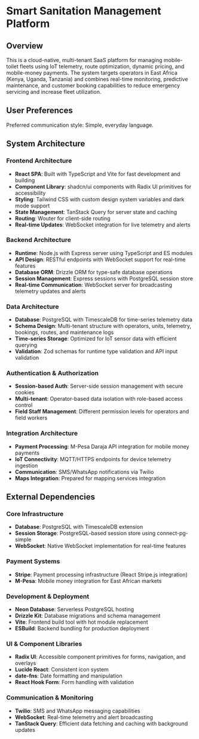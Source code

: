 # Smart Sanitation Management Platform

## Overview

This is a cloud-native, multi-tenant SaaS platform for managing mobile-toilet fleets using IoT telemetry, route optimization, dynamic pricing, and mobile-money payments. The system targets operators in East Africa (Kenya, Uganda, Tanzania) and combines real-time monitoring, predictive maintenance, and customer booking capabilities to reduce emergency servicing and increase fleet utilization.

## User Preferences

Preferred communication style: Simple, everyday language.

## System Architecture

### Frontend Architecture
- **React SPA**: Built with TypeScript and Vite for fast development and building
- **Component Library**: shadcn/ui components with Radix UI primitives for accessibility
- **Styling**: Tailwind CSS with custom design system variables and dark mode support
- **State Management**: TanStack Query for server state and caching
- **Routing**: Wouter for client-side routing
- **Real-time Updates**: WebSocket integration for live telemetry and alerts

### Backend Architecture
- **Runtime**: Node.js with Express server using TypeScript and ES modules
- **API Design**: RESTful endpoints with WebSocket support for real-time features
- **Database ORM**: Drizzle ORM for type-safe database operations
- **Session Management**: Express sessions with PostgreSQL session store
- **Real-time Communication**: WebSocket server for broadcasting telemetry updates and alerts

### Data Architecture
- **Database**: PostgreSQL with TimescaleDB for time-series telemetry data
- **Schema Design**: Multi-tenant structure with operators, units, telemetry, bookings, routes, and maintenance logs
- **Time-series Storage**: Optimized for IoT sensor data with efficient querying
- **Validation**: Zod schemas for runtime type validation and API input validation

### Authentication & Authorization
- **Session-based Auth**: Server-side session management with secure cookies
- **Multi-tenant**: Operator-based data isolation with role-based access control
- **Field Staff Management**: Different permission levels for operators and field workers

### Integration Architecture
- **Payment Processing**: M-Pesa Daraja API integration for mobile money payments
- **IoT Connectivity**: MQTT/HTTPS endpoints for device telemetry ingestion
- **Communication**: SMS/WhatsApp notifications via Twilio
- **Maps Integration**: Prepared for mapping services integration

## External Dependencies

### Core Infrastructure
- **Database**: PostgreSQL with TimescaleDB extension
- **Session Storage**: PostgreSQL-based session store using connect-pg-simple
- **WebSocket**: Native WebSocket implementation for real-time features

### Payment Systems
- **Stripe**: Payment processing infrastructure (React Stripe.js integration)
- **M-Pesa**: Mobile money integration for East African markets

### Development & Deployment
- **Neon Database**: Serverless PostgreSQL hosting
- **Drizzle Kit**: Database migrations and schema management
- **Vite**: Frontend build tool with hot module replacement
- **ESBuild**: Backend bundling for production deployment

### UI & Component Libraries
- **Radix UI**: Accessible component primitives for forms, navigation, and overlays
- **Lucide React**: Consistent icon system
- **date-fns**: Date formatting and manipulation
- **React Hook Form**: Form handling with validation

### Communication & Monitoring
- **Twilio**: SMS and WhatsApp messaging capabilities
- **WebSocket**: Real-time telemetry and alert broadcasting
- **TanStack Query**: Efficient data fetching and caching with background updates